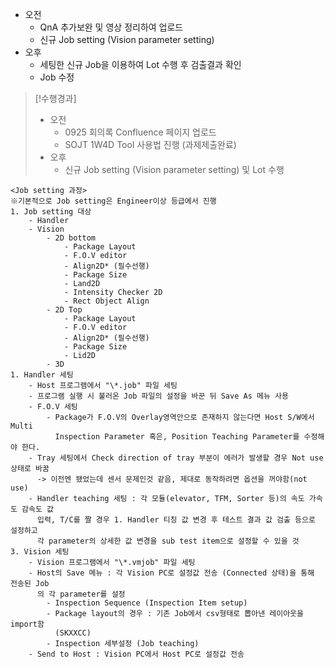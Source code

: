 - 오전
	- QnA 추가보완 및 영상 정리하여 업로드
	- 신규 Job setting (Vision parameter setting)
- 오후
	- 세팅한 신규 Job을 이용하여 Lot 수행 후 검출결과 확인
	- Job 수정

>[!수행경과]
>- 오전
>	- 0925 회의록 Confluence 페이지 업로드
>	- SOJT 1W4D Tool 사용법 진행 (과제제출완료)
>- 오후
>	- 신규 Job setting (Vision parameter setting) 및 Lot 수행

```Process
<Job setting 과정>
※기본적으로 Job setting은 Engineer이상 등급에서 진행
1. Job setting 대상
	- Handler
	- Vision
		- 2D bottom
			- Package Layout
			- F.O.V editor
			- Align2D* (필수선행)
			- Package Size
			- Land2D
			- Intensity Checker 2D
			- Rect Object Align
		- 2D Top
			- Package Layout
			- F.O.V editor
			- Align2D* (필수선행)
			- Package Size
			- Lid2D
		- 3D
1. Handler 세팅
	- Host 프로그램에서 "\*.job" 파일 세팅
	- 프로그램 실행 시 불러온 Job 파일의 설정을 바꾼 뒤 Save As 메뉴 사용
	- F.O.V 세팅
		- Package가 F.O.V의 Overlay영역안으로 존재하지 않는다면 Host S/W에서 Multi 
		  Inspection Parameter 혹은, Position Teaching Parameter를 수정해야 한다.
	- Tray 세팅에서 Check direction of tray 부분이 에러가 발생할 경우 Not use 상태로 바꿈
	  -> 이전엔 됐었는데 센서 문제인것 같음, 제대로 동작하려면 옵션을 꺼야함(not use)
	- Handler teaching 세팅 : 각 모듈(elevator, TFM, Sorter 등)의 속도 가속도 감속도 값
	  입력, T/C를 짤 경우 1. Handler 티칭 값 변경 후 테스트 결과 값 검출 등으로 설정하고 
	  각 parameter의 상세한 값 변경을 sub test item으로 설정할 수 있을 것
3. Vision 세팅
	- Vision 프로그램에서 "\*.vmjob" 파일 세팅
	- Host의 Save 메뉴 : 각 Vision PC로 설정값 전송 (Connected 상태)을 통해 전송된 Job
	  의 각 parameter를 설정
		- Inspection Sequence (Inspection Item setup)
		- Package layout의 경우 : 기존 Job에서 csv형태로 뽑아낸 레이아웃을 import함
		  (SKXXCC)
		- Inspection 세부설정 (Job teaching)
	- Send to Host : Vision PC에서 Host PC로 설정값 전송
```
